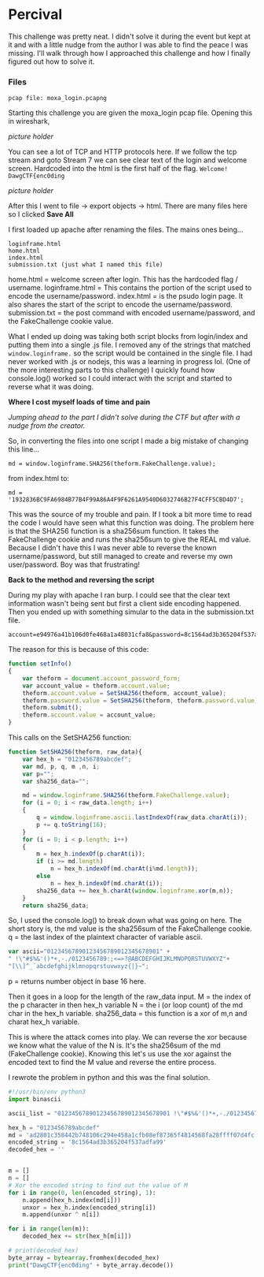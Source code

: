 # Percival

This challenge was pretty neat. I didn't solve it during the event but kept at it and with a little nudge from the author I was able to find the peace I was missing.
I'll walk through how I approached this challenge and how I finally figured out how to solve it.

### Files

```plaintext
pcap file: moxa_login.pcapng
```

Starting this challenge you are given the moxa_login pcap file.
Opening this in wireshark,

*picture holder*

You can see a lot of TCP and HTTP protocols here. If we follow the tcp stream and goto Stream 7 we can see clear text of the login and welcome screen.
Hardcoded into the html is the first half of the flag. `Welcome! DawgCTF{enc0ding`

*picture holder*

After this I went to file -> export objects -> html.
There are many files here so I clicked **Save All**

I first loaded up apache after renaming the files.
The mains ones being...

```plaintext
loginframe.html
home.html
index.html
submission.txt (just what I named this file)
```

home.html = welcome screen after login. This has the hardcoded flag / username.
loginframe.html = This contains the portion of the script used to encode the username/password.
index.html = is the psudo login page. It also shares the start of the script to encode the username/password.
submission.txt = the post command with encoded username/password, and the FakeChallenge cookie value.

What I ended up doing was taking both script blocks from login/index and putting them into a single .js file.
I removed any of the strings that matched `window.loginframe.` so the script would be contained in the single file.
I had never worked with .js or nodejs, this was a learning in progress lol. (One of the more interesting parts to this challenge)
I quickly found how console.log() worked so I could interact with the script and started to reverse what it was doing.

**Where I cost myself loads of time and pain**

*Jumping ahead to the part I didn't solve during the CTF but after with a nudge from the creator.*

So, in converting the files into one script I made a big mistake of changing this line...

`md = window.loginframe.SHA256(theform.FakeChallenge.value);`

from index.html to:

`md = '1932836BC9FA6984B77B4F99A86A4F9F6261A9540D6032746B27F4CFF5CBD4D7';`

This was the source of my trouble and pain. If I took a bit more time to read the code I would have seen what this function was doing.
The problem here is that the SHA256 function is a sha256sum function. It takes the FakeChallenge cookie and runs the sha256sum to give the REAL md value.
Because I didn't have this I was never able to reverse the known username/password, but still managed to create and reverse my own user/password.
Boy was that frustrating!

**Back to the method and reversing the script**

During my play with apache I ran burp. I could see that the clear text information wasn't being sent but first a client side encoding happened.
Then you ended up with something simular to the data in the submission.txt file.

```plaintext
account=e94976a41b106d0fe468a1a48031cfa8&password=8c1564ad3b365204f537adfa99&FakeChallenge=1932836BC9FA6984B77B4F99A86A4F9F6261A9540D6032746B27F4CFF5CBD4D7&csrf_token=6uqFw4XyJQFxHPdI
```

The reason for this is because of this code:

```js
function setInfo()
{
    var theform = document.account_password_form;
	var account_value = theform.account.value;
	theform.account.value = SetSHA256(theform, account_value);
	theform.password.value = SetSHA256(theform, theform.password.value);
	theform.submit();
	theform.account.value = account_value;
}
```

This calls on the SetSHA256 function:

```js
function SetSHA256(theform, raw_data){
	var hex_h = "0123456789abcdef";
	var md, p, q, m ,n, i;
	var p="";
	var sha256_data="";

	md = window.loginframe.SHA256(theform.FakeChallenge.value);
	for (i = 0; i < raw_data.length; i++)
	{
		q = window.loginframe.ascii.lastIndexOf(raw_data.charAt(i));
		p += q.toString(16);
	}
	for (i = 0; i < p.length; i++)
	{
		m = hex_h.indexOf(p.charAt(i));
		if (i >= md.length)
			n = hex_h.indexOf(md.charAt(i%md.length));
		else
			n = hex_h.indexOf(md.charAt(i));
		sha256_data += hex_h.charAt(window.loginframe.xor(m,n));
	}
	return sha256_data;
```

So, I used the console.log() to break down what was going on here.
The short story is, the md value is the sha256sum of the FakeChallenge cookie.
q = the last index of the plaintext character of variable ascii.

```js
var ascii="01234567890123456789012345678901" +
" !\"#$%&'()*+,-./0123456789:;<=>?@ABCDEFGHIJKLMNOPQRSTUVWXYZ"+
"[\\]^_`abcdefghijklmnopqrstuvwxyz{|}~";
```

p = returns number object in base 16 here.

Then it goes in a loop for the length of the raw_data input.
M = the index of the p character in then hex_h variable
N = the i (or loop count) of the md char in the hex_h variable.
sha256_data = this function is a xor of m,n and charat hex_h variable.

This is where the attack comes into play. We can reverse the xor because we know what the value of the N is.
It's the sha256sum of the md (FakeChallenge cookie). Knowing this let's us use the xor against the encoded text to find the M value and reverse the entire process.

I rewrote the problem in python and this was the final solution.

```python
#!/usr/bin/env python3
import binascii

ascii_list = "01234567890123456789012345678901 !\"#$%&'()*+,-./0123456789:;<=>?@ABCDEFGHIJKLMNOPQRSTUVWXYZ[\\]^_`abcdefghijklmnopqrstuvwxyz{|}~"

hex_h = "0123456789abcdef"
md = 'ad2801c358442b748106c294e458a1cfb08ef87365f4814568fa28ffff07d4fc'
encoded_string = '8c1564ad3b365204f537adfa99'
decoded_hex = ''


m = []
n = []
# Xor the encoded string to find out the value of M
for i in range(0, len(encoded_string), 1):
    n.append(hex_h.index(md[i]))
    unxor = hex_h.index(encoded_string[i])
    m.append(unxor ^ n[i])

for i in range(len(m)):
    decoded_hex += str(hex_h[m[i]])

# print(decoded_hex)
byte_array = bytearray.fromhex(decoded_hex)
print("DawgCTF{enc0ding" + byte_array.decode())
```
